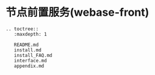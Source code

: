 # 节点前置服务(webase-front)

```eval_rst
.. toctree::
   :maxdepth: 1

   README.md
   install.md
   install_FAQ.md
   interface.md
   appendix.md
```